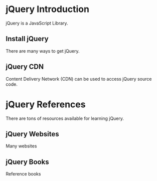 # jQuery Introduction
jQuery is a JavaScript Library.

## Install jQuery
There are many ways to get jQuery.

## jQuery CDN
Content Delivery Network (CDN) can be used to access jQuery source code.

# jQuery References
There are tons of resources available for learning jQuery.
## jQuery Websites
Many websites
## jQuery Books
Reference books



